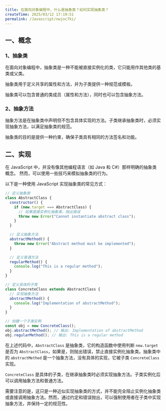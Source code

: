 ```yaml
---
title: 在面向对象编程中，什么是抽象类？如何实现抽象类？
createTime: 2025/03/12 17:19:51
permalink: /Javascript/nwjoc7ki/
---
```


## 一、概念

### 1、抽象类

在面向对象编程中，抽象类是一种不能被直接实例化的类，它只能用作其他类的基类或父类。

抽象类用于定义共享的属性和方法，并为子类提供一种规范或模板。

抽象类可以包含普通的类成员（属性和方法），同时也可以包含抽象方法。

### 2、抽象方法

抽象方法是在抽象类中声明但不包含具体实现的方法。子类继承抽象类时，必须实现抽象方法，以满足抽象类的规范。

抽象类的目的是提供一种约束，确保子类具有相同的方法签名和功能。

## 二、实现

在 JavaScript 中，并没有像其他编程语言（如 Java 和 C#）那样明确的抽象类概念。 然而，可以使用一些技巧来模拟抽象类的行为。

以下是一种使用 JavaScript 实现抽象类的常见方式：

```javascript :collapsed-lines=10
// 定义抽象类
class AbstractClass {
  constructor() {
    if (new.target === AbstractClass) {
      // 如果直接实例化抽象类，抛出错误
      throw new Error("Cannot instantiate abstract class");
    }
  }

  // 定义抽象方法
  abstractMethod() {
    throw new Error("Abstract method must be implemented");
  }

  // 定义普通方法
  regularMethod() {
    console.log("This is a regular method");
  }
}

// 定义具体的子类
class ConcreteClass extends AbstractClass {
  // 实现抽象方法
  abstractMethod() {
    console.log("Implementation of abstractMethod");
  }
}

// 创建一个子类实例
const obj = new ConcreteClass();
obj.abstractMethod(); // 输出: Implementation of abstractMethod
obj.regularMethod(); // 输出: This is a regular method
```

在上述代码中，`AbstractClass` 是抽象类，它的构造函数中使用判断 `new.target` 是否为 `AbstractClass`，如果是，则抛出错误，禁止直接实例化抽象类。抽象类中的 `abstractMethod` 是一个抽象方法，没有具体的实现，它被子类 `ConcreteClass` 实现。

`ConcreteClass` 是具体的子类，在继承抽象类时必须实现抽象方法。子类实例化后可以调用抽象方法和普通方法。

需要注意的是，这只是一种近似实现抽象类的方式，并不能完全阻止实例化抽象类或直接调用抽象方法。然而，通过约定和错误抛出，可以强制使用者在子类中实现抽象方法，并保持一定的规范性。

